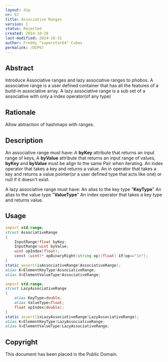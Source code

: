 ```yaml
---
layout: dip
nr: 67
title: Associative Ranges
version: 1
status: Rejected
created: 2014-10-28
last-modified: 2014-10-31
author: Freddy "superstar64" Cubas
permalink: /DIP67
---
```


Abstract
--------

Introduce Associative ranges and lazy associative ranges to phobos. A
associative range is a user defined container that has all the features
of a build-in associative array. A lazy associative range is a sub set
of a associative with only a index operator(of any type)

Rationale
---------

Allow abtraction of hashmaps with ranges.

Description
-----------

An associative range must have: A **byKey** attribute that returns an
input range of keys, A **byValue** attribute that returns an input range
of values, **byKey** and **byValue** must be align to the same Pair when
iterating. An index operator that takes a key and returns a value. An in
operator that takes a key and returns a value pointer(or a user defined
type that acts like one) or null if it doesn't exist.

A lazy associative range must have: An alias to the key type
"**KeyType**" An alias to the value type "**ValueType**" An index
operator that takes a key type and returns value.

Usage
-----

```d
import std.range;
struct AssociativeRange
{
    InputRange!float byKey;
    InputRange!uint byValue;
    uint opIndex(float);
    const (uint)* opBinaryRight(string op)(float) if(op=="in");
}
static assert(isAssociativeRange!AssociativeRange);
alias K=ElementKeyType!AssociativeRange;
alias V=ElementValueType!AssociativeRange;
```

```d
import std.range;
struct LazyAssociativeRange
{
    alias KeyType=double;
    alias ValueType=float;
    float opIndex(double);
}
static assert(isLazyAssociativeRange!LazyAssociativeRange);
alias K=ElementKeyType!LazyAssociativeRange;
alias V=ElementValueType!LazyAssociativeRange;
```

Copyright
---------

This document has been placed in the Public Domain.
